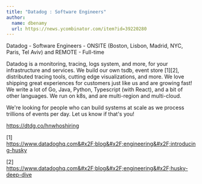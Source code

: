 ```yaml
---
title: "Datadog : Software Engineers"
author:
  name: dbenamy
  url: https://news.ycombinator.com/item?id=39220280
---
```

Datadog - Software Engineers - ONSITE (Boston, Lisbon, Madrid, NYC, Paris, Tel Aviv) and REMOTE - Full-time

Datadog is a monitoring, tracing, logs system, and more, for your infrastructure and services. We build our own tsdb, event store [1][2], distributed tracing tools, cutting edge visualizations, and more. We love shipping great experiences for customers just like us and are growing fast! We write a lot of Go, Java, Python, Typescript (with React), and a bit of other languages. We run on k8s, and are multi-region and multi-cloud.

We&#x27;re looking for people who can build systems at scale as we process trillions of events per day. Let us know if that&#x27;s you!

<a href="https:&#x2F;&#x2F;dtdg.co&#x2F;hnwhoshiring" rel="nofollow">https:&#x2F;&#x2F;dtdg.co&#x2F;hnwhoshiring</a>

[1] <a href="https:&#x2F;&#x2F;www.datadoghq.com&#x2F;blog&#x2F;engineering&#x2F;introducing-husky" rel="nofollow">https:&#x2F;&#x2F;www.datadoghq.com&#x2F;blog&#x2F;engineering&#x2F;introducing-husky</a>

[2] <a href="https:&#x2F;&#x2F;www.datadoghq.com&#x2F;blog&#x2F;engineering&#x2F;husky-deep-dive" rel="nofollow">https:&#x2F;&#x2F;www.datadoghq.com&#x2F;blog&#x2F;engineering&#x2F;husky-deep-dive</a>
